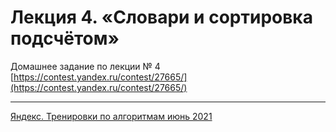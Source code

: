 # Лекция 4. «Словари и сортировка подсчётом»

Домашнее задание по лекции № 4 [https://contest.yandex.ru/contest/27665/](https://contest.yandex.ru/contest/27665/)

--- 

[Яндекс. Тренировки по алгоритмам июнь 2021](https://yandex.ru/yaintern/algorithm-training_1)
